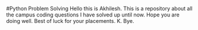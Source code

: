 #Python Problem Solving
Hello this is Akhilesh. 
This is a repository about all the campus coding questions I have solved up until now. Hope you are doing well.
Best of luck for your placements.
K. Bye.
